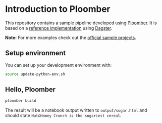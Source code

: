 # Introduction to Ploomber

This repository contains a sample pipeline developed using [Ploomber](https://github.com/ploomber/ploomber). It is based on a [reference implementation](https://github.com/florianbussmann/introduction-to-dagster/blob/main/cereal_serial_pipeline.py) using [Dagster](https://www.dagster.io/).

**Note:** For more examples check out the [official sample projects](https://github.com/ploomber/projects).

## Setup environment
You can set up your development environment with:

```sh
source update-python-env.sh
```

## Hello, Ploomber
```sh
ploomber build
```

The result will be a notebook output written to `output/sugar.html` and should state `Nut&Honey Crunch is the sugariest cereal`.